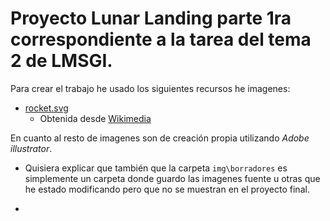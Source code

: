 # Proyecto Lunar Landing parte 1ra correspondiente a la tarea del tema 2 de LMSGI.

Para crear el trabajo he usado los siguientes recursos he imagenes:

* [rocket.svg](img\borradores\rocket.svg)
    * Obtenida desde [Wikimedia](https://commons.wikimedia.org/wiki/File:Emojione_1F680.svg)

En cuanto al resto de imagenes son de creación propia utilizando *Adobe illustrator*.

* Quisiera explicar que también que la carpeta `img\borradores` es simplemente un carpeta donde guardo las imagenes fuente u otras que he estado modificando pero que no se muestran en el proyecto final.

* 
